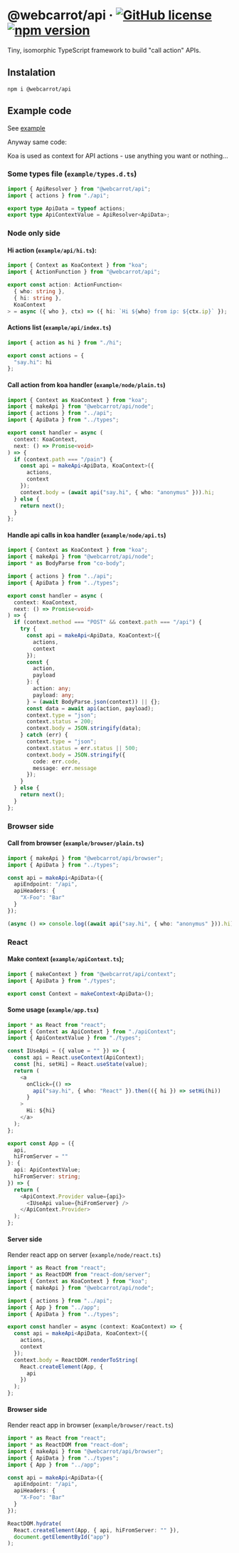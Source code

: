# @webcarrot/api &middot; [![GitHub license](https://img.shields.io/badge/license-MIT-blue.svg)](https://github.com/webcarrot/api/blob/master/LICENSE) [![npm version](https://img.shields.io/npm/v/@webcarrot/api.svg?style=flat)](https://www.npmjs.com/package/@webcarrot/api)

Tiny, isomorphic TypeScript framework to build "call action" APIs.

## Instalation

`npm i @webcarrot/api`

## Example code

See [example](https://github.com/webcarrot/api/tree/master/example)

Anyway same code:

Koa is used as context for API actions - use anything you want or nothing...

### Some types file (`example/types.d.ts`)

```typescript
import { ApiResolver } from "@webcarrot/api";
import { actions } from "./api";

export type ApiData = typeof actions;
export type ApiContextValue = ApiResolver<ApiData>;
```

### Node only side

#### Hi action (`example/api/hi.ts`):

```typescript
import { Context as KoaContext } from "koa";
import { ActionFunction } from "@webcarrot/api";

export const action: ActionFunction<
  { who: string },
  { hi: string },
  KoaContext
> = async ({ who }, ctx) => ({ hi: `Hi ${who} from ip: ${ctx.ip}` });
```

#### Actions list (`example/api/index.ts`)

```typescript
import { action as hi } from "./hi";

export const actions = {
  "say.hi": hi
};
```

#### Call action from koa handler (`example/node/plain.ts`)

```typescript
import { Context as KoaContext } from "koa";
import { makeApi } from "@webcarrot/api/node";
import { actions } from "../api";
import { ApiData } from "../types";

export const handler = async (
  context: KoaContext,
  next: () => Promise<void>
) => {
  if (context.path === "/pain") {
    const api = makeApi<ApiData, KoaContext>({
      actions,
      context
    });
    context.body = (await api("say.hi", { who: "anonymus" })).hi;
  } else {
    return next();
  }
};
```

#### Handle api calls in koa handler (`example/node/api.ts`)

```typescript
import { Context as KoaContext } from "koa";
import { makeApi } from "@webcarrot/api/node";
import * as BodyParse from "co-body";

import { actions } from "../api";
import { ApiData } from "../types";

export const handler = async (
  context: KoaContext,
  next: () => Promise<void>
) => {
  if (context.method === "POST" && context.path === "/api") {
    try {
      const api = makeApi<ApiData, KoaContext>({
        actions,
        context
      });
      const {
        action,
        payload
      }: {
        action: any;
        payload: any;
      } = (await BodyParse.json(context)) || {};
      const data = await api(action, payload);
      context.type = "json";
      context.status = 200;
      context.body = JSON.stringify(data);
    } catch (err) {
      context.type = "json";
      context.status = err.status || 500;
      context.body = JSON.stringify({
        code: err.code,
        message: err.message
      });
    }
  } else {
    return next();
  }
};
```

### Browser side

#### Call from browser (`example/browser/plain.ts`)

```typescript
import { makeApi } from "@webcarrot/api/browser";
import { ApiData } from "../types";

const api = makeApi<ApiData>({
  apiEndpoint: "/api",
  apiHeaders: {
    "X-Foo": "Bar"
  }
});

(async () => console.log((await api("say.hi", { who: "anonymus" })).hi))();
```

### React

#### Make context (`example/apiContext.ts`);

```typescript
import { makeContext } from "@webcarrot/api/context";
import { ApiData } from "./types";

export const Context = makeContext<ApiData>();
```

#### Some usage (`example/app.tsx`)

```typescript
import * as React from "react";
import { Context as ApiContext } from "./apiContext";
import { ApiContextValue } from "./types";

const IUseApi = ({ value = "" }) => {
  const api = React.useContext(ApiContext);
  const [hi, setHi] = React.useState(value);
  return (
    <a
      onClick={() =>
        api("say.hi", { who: "React" }).then(({ hi }) => setHi(hi))
      }
    >
      Hi: ${hi}
    </a>
  );
};

export const App = ({
  api,
  hiFromServer = ""
}: {
  api: ApiContextValue;
  hiFromServer: string;
}) => {
  return (
    <ApiContext.Provider value={api}>
      <IUseApi value={hiFromServer} />
    </ApiContext.Provider>
  );
};
```

#### Server side

Render react app on server (`example/node/react.ts`)

```typescript
import * as React from "react";
import * as ReactDOM from "react-dom/server";
import { Context as KoaContext } from "koa";
import { makeApi } from "@webcarrot/api/node";

import { actions } from "../api";
import { App } from "../app";
import { ApiData } from "../types";

export const handler = async (context: KoaContext) => {
  const api = makeApi<ApiData, KoaContext>({
    actions,
    context
  });
  context.body = ReactDOM.renderToString(
    React.createElement(App, {
      api
    })
  );
};
```

#### Browser side

Render react app in browser (`example/browser/react.ts`)

```typescript
import * as React from "react";
import * as ReactDOM from "react-dom";
import { makeApi } from "@webcarrot/api/browser";
import { ApiData } from "../types";
import { App } from "../app";

const api = makeApi<ApiData>({
  apiEndpoint: "/api",
  apiHeaders: {
    "X-Foo": "Bar"
  }
});

ReactDOM.hydrate(
  React.createElement(App, { api, hiFromServer: "" }),
  document.getElementById("app")
);
```
